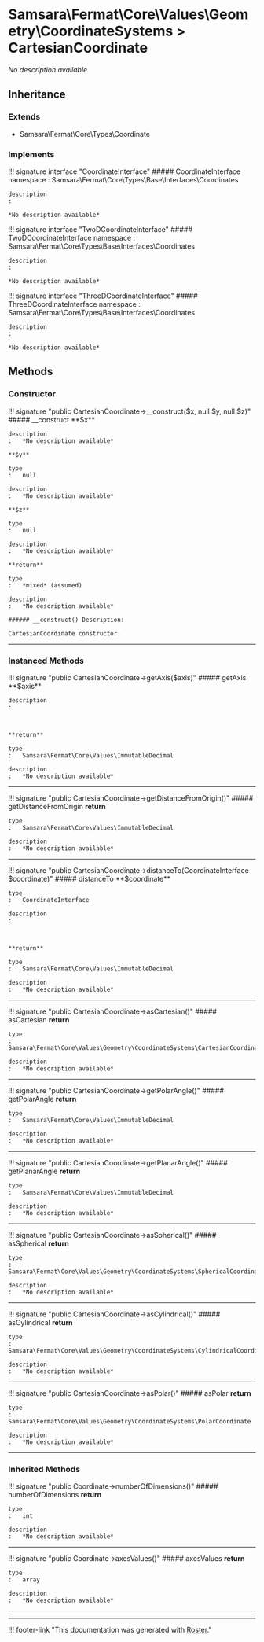 # Samsara\Fermat\Core\Values\Geometry\CoordinateSystems > CartesianCoordinate

*No description available*


## Inheritance


### Extends

- Samsara\Fermat\Core\Types\Coordinate


### Implements

!!! signature interface "CoordinateInterface"
    ##### CoordinateInterface
    namespace
    :   Samsara\Fermat\Core\Types\Base\Interfaces\Coordinates

    description
    :   

    *No description available*

!!! signature interface "TwoDCoordinateInterface"
    ##### TwoDCoordinateInterface
    namespace
    :   Samsara\Fermat\Core\Types\Base\Interfaces\Coordinates

    description
    :   

    *No description available*

!!! signature interface "ThreeDCoordinateInterface"
    ##### ThreeDCoordinateInterface
    namespace
    :   Samsara\Fermat\Core\Types\Base\Interfaces\Coordinates

    description
    :   

    *No description available*



## Methods


### Constructor

!!! signature "public CartesianCoordinate->__construct($x, null $y, null $z)"
    ##### __construct
    **$x**

    description
    :   *No description available*

    **$y**

    type
    :   null

    description
    :   *No description available*

    **$z**

    type
    :   null

    description
    :   *No description available*

    **return**

    type
    :   *mixed* (assumed)

    description
    :   *No description available*

    ###### __construct() Description:

    CartesianCoordinate constructor.
    
---



### Instanced Methods

!!! signature "public CartesianCoordinate->getAxis($axis)"
    ##### getAxis
    **$axis**

    description
    :   
    
    

    **return**

    type
    :   Samsara\Fermat\Core\Values\ImmutableDecimal

    description
    :   *No description available*
    
---

!!! signature "public CartesianCoordinate->getDistanceFromOrigin()"
    ##### getDistanceFromOrigin
    **return**

    type
    :   Samsara\Fermat\Core\Values\ImmutableDecimal

    description
    :   *No description available*
    
---

!!! signature "public CartesianCoordinate->distanceTo(CoordinateInterface $coordinate)"
    ##### distanceTo
    **$coordinate**

    type
    :   CoordinateInterface

    description
    :   
    
    

    **return**

    type
    :   Samsara\Fermat\Core\Values\ImmutableDecimal

    description
    :   *No description available*
    
---

!!! signature "public CartesianCoordinate->asCartesian()"
    ##### asCartesian
    **return**

    type
    :   Samsara\Fermat\Core\Values\Geometry\CoordinateSystems\CartesianCoordinate

    description
    :   *No description available*
    
---

!!! signature "public CartesianCoordinate->getPolarAngle()"
    ##### getPolarAngle
    **return**

    type
    :   Samsara\Fermat\Core\Values\ImmutableDecimal

    description
    :   *No description available*
    
---

!!! signature "public CartesianCoordinate->getPlanarAngle()"
    ##### getPlanarAngle
    **return**

    type
    :   Samsara\Fermat\Core\Values\ImmutableDecimal

    description
    :   *No description available*
    
---

!!! signature "public CartesianCoordinate->asSpherical()"
    ##### asSpherical
    **return**

    type
    :   Samsara\Fermat\Core\Values\Geometry\CoordinateSystems\SphericalCoordinate

    description
    :   *No description available*
    
---

!!! signature "public CartesianCoordinate->asCylindrical()"
    ##### asCylindrical
    **return**

    type
    :   Samsara\Fermat\Core\Values\Geometry\CoordinateSystems\CylindricalCoordinate

    description
    :   *No description available*
    
---

!!! signature "public CartesianCoordinate->asPolar()"
    ##### asPolar
    **return**

    type
    :   Samsara\Fermat\Core\Values\Geometry\CoordinateSystems\PolarCoordinate

    description
    :   *No description available*
    
---



### Inherited Methods

!!! signature "public Coordinate->numberOfDimensions()"
    ##### numberOfDimensions
    **return**

    type
    :   int

    description
    :   *No description available*
    
---

!!! signature "public Coordinate->axesValues()"
    ##### axesValues
    **return**

    type
    :   array

    description
    :   *No description available*
    
---




---
!!! footer-link "This documentation was generated with [Roster](https://jordanrl.github.io/Roster/)."